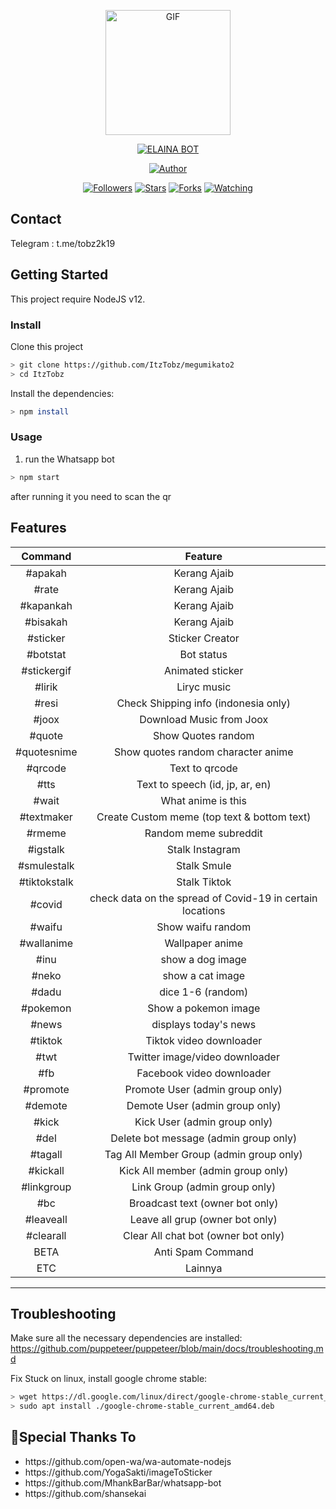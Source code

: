 <p align="center">
<img src="https://media.giphy.com/media/4dM1U76aAQ3dbE6bc3/giphy.gif" alt="GIF" width="200" height="200"/>
</p>
<p align="center">
<a href="#"><img title="ELAINA BOT" src="https://img.shields.io/badge/Megumi Kato-green?colorA=%23ff0000&colorB=%23017e40&style=for-the-badge"></a>
</p>
<p align="center">
<a href="https://github.com/ItzTobz"><img title="Author" src="https://img.shields.io/badge/Author-Tobz-orange.svg?style=for-the-badge&logo=github"></a>
</p>
<p align="center">
<a href="https://github.com/ItzTobz/followers"><img title="Followers" src="https://img.shields.io/github/followers/ItzTobz?color=blue&style=flat-square"></a>
<a href="https://github.com/ItzTobz/megumikato2/stargazers/"><img title="Stars" src="https://img.shields.io/github/stars/ItzTobz/megumikato2?color=red&style=flat-square"></a>
<a href="https://github.com/ItzTobz/megumikato2/network/members"><img title="Forks" src="https://img.shields.io/github/forks/ItzTobz/megumikato2?color=red&style=flat-square"></a>
<a href="https://github.com/ItzTobz/megumikato2/watchers"><img title="Watching" src="https://img.shields.io/github/watchers/ItzTobz/megumikato2?label=Watchers&color=blue&style=flat-square"></a>
</p>

## Contact

Telegram : t.me/tobz2k19

## Getting Started

This project require NodeJS v12.

### Install
Clone this project

```bash
> git clone https://github.com/ItzTobz/megumikato2
> cd ItzTobz
```

Install the dependencies:

```bash
> npm install
```

### Usage
1. run the Whatsapp bot

```bash
> npm start
```

after running it you need to scan the qr



## Features

| Command       |                Feature           |
| :-----------: | :--------------------------------: |
|  #apakah      | Kerang Ajaib                     |
|  #rate        | Kerang Ajaib                     |
|  #kapankah    | Kerang Ajaib                     |
|  #bisakah     | Kerang Ajaib                     |
|  #sticker     | Sticker Creator                  |
|  #botstat     | Bot status                       |
|  #stickergif  |Animated sticker  |
|  #lirik       | Liryc music                     |
|   #resi       | Check Shipping info (indonesia only)|
|   #joox       | Download Music from Joox         |
|  #quote       | Show Quotes random              |
| #quotesnime       |   Show quotes random character anime  |
| #qrcode       |   Text to qrcode                |
|       #tts    |   Text to speech (id, jp, ar, en)     |
|       #wait   |   What anime is this            |
|       #textmaker |   Create Custom meme (top text & bottom text)  |
| #rmeme        | Random meme subreddit |
|  #igstalk   |   Stalk Instagram        |
|  #smulestalk   |    Stalk Smule       |
|  #tiktokstalk    | Stalk Tiktok      |
|  #covid  |   check data on the spread of Covid-19 in certain locations|
| #waifu        |   Show waifu random |
| #wallanime    | Wallpaper anime |
| #inu          | show a dog image |
| #neko         | show a cat image |
| #dadu         | dice 1-6 (random) |
|#pokemon       | Show a pokemon image |
|  #news        |   displays today's news         |
|#tiktok        | Tiktok video downloader |
| #twt          | Twitter image/video downloader|
| #fb           | Facebook video downloader|
|   #promote     |   Promote User (admin group only)                  |
|#demote         |   Demote User (admin group only)                 |
|#kick           |   Kick User (admin group only)                   |
|#del            |   Delete bot message (admin group only)           |
|#tagall         |   Tag All Member Group (admin group only)        |
|#kickall        | Kick All member (admin group only)  |
|#linkgroup         |   Link Group (admin group only)                 |
|#bc             | Broadcast text (owner bot only) |
|#leaveall       | Leave all grup (owner bot only) |
|#clearall       | Clear All chat bot (owner bot only) |
| BETA           | Anti Spam Command |
| ETC |  Lainnya |
 
---

## Troubleshooting
Make sure all the necessary dependencies are installed: https://github.com/puppeteer/puppeteer/blob/main/docs/troubleshooting.md

Fix Stuck on linux, install google chrome stable: 
```bash
> wget https://dl.google.com/linux/direct/google-chrome-stable_current_amd64.deb
> sudo apt install ./google-chrome-stable_current_amd64.deb
```

## 🙏Special Thanks To
<ul>
<li>https://github.com/open-wa/wa-automate-nodejs<br>
<li>https://github.com/YogaSakti/imageToSticker<br>
<li>https://github.com/MhankBarBar/whatsapp-bot<br>
<li>https://github.com/shansekai
</li>
